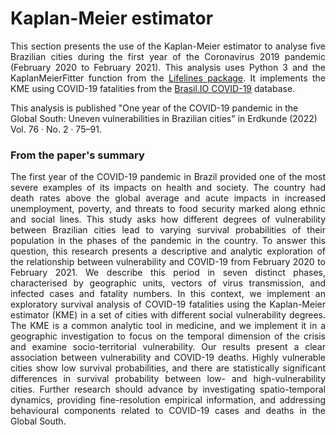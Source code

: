 <h1>Kaplan-Meier estimator</h1>

<p align="justify">This section presents the use of the Kaplan-Meier estimator to analyse five Brazilian cities during the first year of the Coronavirus 2019 pandemic (February 2020 to February 2021). This analysis uses Python 3 and the KaplanMeierFitter function from the <a href="https://lifelines.readthedocs.io/en/latest/">Lifelines package</a>. It implements the KME using COVID-19 fatalities from the <a href="https://brasil.io/dataset/covid19/caso_full/">Brasil.IO COVID-19</a> database.</p>

This analysis is published "One year of the COVID-19 pandemic in the Global South: Uneven vulnerabilities in Brazilian cities" in Erdkunde (2022) Vol. 76 · No. 2 · 75–91.

<h3>From the paper's summary</h3>
<p align="justify">The first year of the COVID-19 pandemic in Brazil provided one of the most severe examples of its impacts on health and society. The country had death rates above the global average and acute impacts in increased unemployment, poverty, and threats to food security marked along ethnic and social lines. This study asks how different degrees of vulnerability between Brazilian cities lead to varying survival probabilities of their population in the phases of the pandemic in the country. To answer this question, this research presents a descriptive and analytic exploration of the relationship between vulnerability and COVID-19 from February 2020 to February 2021. We describe this period in seven distinct phases, characterised by geographic units, vectors of virus transmission, and infected cases and fatality numbers. In this context, we implement an exploratory survival analysis of COVID-19 fatalities using the Kaplan-Meier estimator (KME) in a set of cities with different social vulnerability degrees. The KME is a common analytic tool in medicine, and we implement it in a geographic investigation to focus on the temporal dimension of the crisis and examine socio-territorial vulnerability. Our results present a clear association between vulnerability and COVID-19 deaths. Highly vulnerable cities show low survival probabilities, and there are statistically significant differences in survival probability between low- and high-vulnerability cities. Further research should advance by investigating spatio-temporal dynamics, providing fine-resolution empirical information, and addressing behavioural components related to COVID-19 cases and deaths in the Global South.</p>
